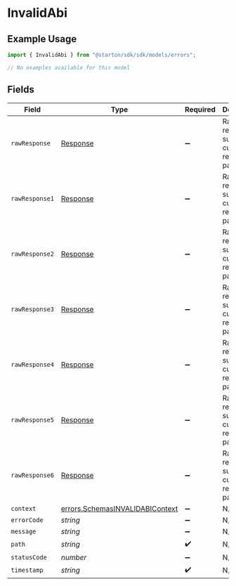 # InvalidAbi

## Example Usage

```typescript
import { InvalidAbi } from "@starton/sdk/sdk/models/errors";

// No examples available for this model
```

## Fields

| Field                                                                                     | Type                                                                                      | Required                                                                                  | Description                                                                               |
| ----------------------------------------------------------------------------------------- | ----------------------------------------------------------------------------------------- | ----------------------------------------------------------------------------------------- | ----------------------------------------------------------------------------------------- |
| `rawResponse`                                                                             | [Response](https://developer.mozilla.org/en-US/docs/Web/API/Response)                     | :heavy_minus_sign:                                                                        | Raw HTTP response; suitable for custom response parsing                                   |
| `rawResponse1`                                                                            | [Response](https://developer.mozilla.org/en-US/docs/Web/API/Response)                     | :heavy_minus_sign:                                                                        | Raw HTTP response; suitable for custom response parsing                                   |
| `rawResponse2`                                                                            | [Response](https://developer.mozilla.org/en-US/docs/Web/API/Response)                     | :heavy_minus_sign:                                                                        | Raw HTTP response; suitable for custom response parsing                                   |
| `rawResponse3`                                                                            | [Response](https://developer.mozilla.org/en-US/docs/Web/API/Response)                     | :heavy_minus_sign:                                                                        | Raw HTTP response; suitable for custom response parsing                                   |
| `rawResponse4`                                                                            | [Response](https://developer.mozilla.org/en-US/docs/Web/API/Response)                     | :heavy_minus_sign:                                                                        | Raw HTTP response; suitable for custom response parsing                                   |
| `rawResponse5`                                                                            | [Response](https://developer.mozilla.org/en-US/docs/Web/API/Response)                     | :heavy_minus_sign:                                                                        | Raw HTTP response; suitable for custom response parsing                                   |
| `rawResponse6`                                                                            | [Response](https://developer.mozilla.org/en-US/docs/Web/API/Response)                     | :heavy_minus_sign:                                                                        | Raw HTTP response; suitable for custom response parsing                                   |
| `context`                                                                                 | [errors.SchemasINVALIDABIContext](../../../sdk/models/errors/schemasinvalidabicontext.md) | :heavy_minus_sign:                                                                        | N/A                                                                                       |
| `errorCode`                                                                               | *string*                                                                                  | :heavy_minus_sign:                                                                        | N/A                                                                                       |
| `message`                                                                                 | *string*                                                                                  | :heavy_minus_sign:                                                                        | N/A                                                                                       |
| `path`                                                                                    | *string*                                                                                  | :heavy_check_mark:                                                                        | N/A                                                                                       |
| `statusCode`                                                                              | *number*                                                                                  | :heavy_minus_sign:                                                                        | N/A                                                                                       |
| `timestamp`                                                                               | *string*                                                                                  | :heavy_check_mark:                                                                        | N/A                                                                                       |